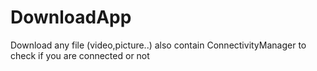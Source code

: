 # DownloadApp
Download any file (video,picture..)
also contain ConnectivityManager to check if you are connected or not
